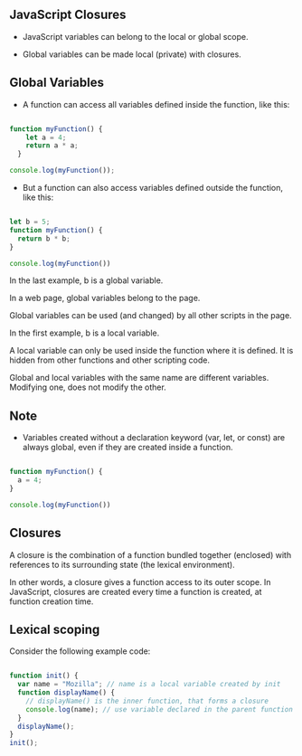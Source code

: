## JavaScript Closures

- JavaScript variables can belong to the local or global scope.

- Global variables can be made local (private) with closures.


## Global Variables

- A function can access all variables defined inside the function, like this:

```javascript 

function myFunction() {
    let a = 4;
    return a * a;
  }

console.log(myFunction());

```

- But a function can also access variables defined outside the function, like this:

```javascript 

let b = 5;
function myFunction() {
  return b * b;
}

console.log(myFunction())

```
In the last example, b is a global variable.

In a web page, global variables belong to the page.

Global variables can be used (and changed) by all other scripts in the page.

In the first example, b is a local variable.

A local variable can only be used inside the function where it is defined. It is hidden from other functions and other scripting code.

Global and local variables with the same name are different variables. Modifying one, does not modify the other.


## Note

- Variables created without a declaration keyword (var, let, or const) are always global, even if they are created inside a function.

```javascript

function myFunction() {
  a = 4;
}

console.log(myFunction())

```


## Closures

A closure is the combination of a function bundled together (enclosed) with references to its surrounding state (the lexical environment). 

In other words, a closure gives a function access to its outer scope. In JavaScript, closures are created every time a function is created, at function creation time.

## Lexical scoping

Consider the following example code:

```javascript

function init() {
  var name = "Mozilla"; // name is a local variable created by init
  function displayName() {
    // displayName() is the inner function, that forms a closure
    console.log(name); // use variable declared in the parent function
  }
  displayName();
}
init();


```